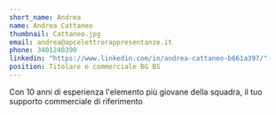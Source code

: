 ```yaml
---
short_name: Andrea
name: Andrea Cattaneo
thumbnail: Cattaneo.jpg
email: andrea@apcelettrorappresentanze.it
phone: 3401240390
linkedin: "https://www.linkedin.com/in/andrea-cattaneo-b661a397/"
position: Titolare e commerciale BG BS
---
```

Con 10 anni di esperienza l'elemento più giovane della squadra, il tuo supporto commerciale di riferimento